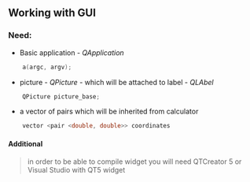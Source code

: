 ## Working with GUI

### Need:

- Basic application - *QApplication*
```cpp
    a(argc, argv);
```
- picture - *QPicture* - which will be attached to label - *QLAbel*
```cpp
    QPicture picture_base;
```
- a vector of pairs which will be inherited from calculator
```cpp
    vector <pair <double, double>> coordinates
```


#### Additional
> in order to be able to compile widget you will need QTCreator 5 or Visual Studio with QT5 widget